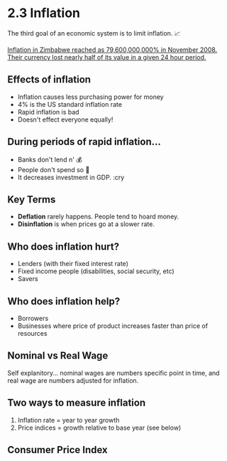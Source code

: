 # 2.3 Inflation

The third goal of an economic system is to limit inflation. :chart_with_upwards_trend:

[Inflation in Zimbabwe reached as 79,600,000,000% in November 2008. Their currency lost nearly half of its value in a given 24 hour period.](https://en.wikipedia.org/wiki/Hyperinflation_in_Zimbabwe)

## Effects of inflation

- Inflation causes less purchasing power for money
- 4% is the US standard inflation rate
- Rapid inflation is bad
- Doesn't effect everyone equally!

## During periods of rapid inflation...
- Banks don't lend n' :moneybag:
- People don't spend so :money_with_wings:
- It decreases investment in GDP. :cry

## Key Terms
- **Deflation** rarely happens. People tend to hoard money.
- **Disinflation** is when prices go at a slower rate.

## Who does inflation hurt?
- Lenders (with their fixed interest rate)
- Fixed income people (disabilities, social security, etc)
- Savers

## Who does inflation help?
- Borrowers
- Businesses where price of product increases faster than price of resources

## Nominal vs Real Wage

Self explanitory... nominal wages are numbers specific point in time, and real wage are numbers adjusted for inflation.

## Two ways to measure inflation
1. Inflation rate = year to year growth
2. Price indices = growth relative to base year (see below)

## Consumer Price Index

